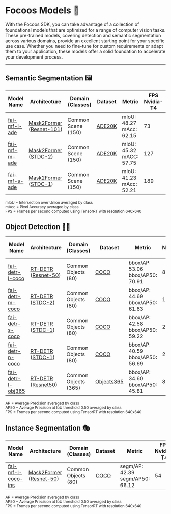 # Focoos Models 🧠

With the Focoos SDK, you can take advantage of a collection of foundational models that are optimized for a range of computer vision tasks. These pre-trained models, covering detection and semantic segmentation across various domains, provide an excellent starting point for your specific use case. Whether you need to fine-tune for custom requirements or adapt them to your application, these models offer a solid foundation to accelerate your development process.

---

## Semantic Segmentation 🖼️

| Model Name | Architecture | Domain (Classes) | Dataset | Metric | FPS Nvidia-T4 |
|------------|--------------|------------------|----------|---------|--------------|
| [fai-mf-l-ade](models/fai-mf-l-ade.md) | [Mask2Former](https://github.com/facebookresearch/Mask2Former) ([Resnet-101](https://github.com/pytorch/vision/blob/main/torchvision/models/resnet.py)) | Common Scene (150) | [ADE20K](https://groups.csail.mit.edu/vision/datasets/ADE20K/) | mIoU: 48.27<br>mAcc: 62.15 | 73 |
| [fai-mf-m-ade](models/fai-mf-m-ade.md) | [Mask2Former](https://github.com/facebookresearch/Mask2Former) ([STDC-2](https://github.com/MichaelFan01/STDC-Seg)) | Common Scene (150) | [ADE20K](https://groups.csail.mit.edu/vision/datasets/ADE20K/) | mIoU: 45.32<br>mACC: 57.75 | 127 |
| [fai-mf-s-ade](models/fai-mf-s-ade.md) | [Mask2Former](https://github.com/facebookresearch/Mask2Former) ([STDC-1](https://github.com/MichaelFan01/STDC-Seg)) | Common Scene (150) | [ADE20K](https://groups.csail.mit.edu/vision/datasets/ADE20K/) | mIoU: 41.23<br>mAcc: 52.21 | 189 |

<small> mIoU = Intersection over Union averaged by class </small> <br>
<small> mAcc = Pixel Accuracy averaged by class </small> <br>
<small> FPS = Frames per second computed using TensorRT with resolution 640x640 </small> <br>


## Object Detection 🕵️‍♂️

| Model Name | Architecture | Domain (Classes) | Dataset | Metric | FPS Nvidia-T4 |
|------------|--------------|------------------|----------|---------|--------------|
| [fai-detr-l-coco](models/fai-detr-l-coco.md) | [RT-DETR](https://github.com/lyuwenyu/RT-DETR) ([Resnet-50](https://github.com/pytorch/vision/blob/main/torchvision/models/resnet.py)) | Common Objects (80) | [COCO](https://cocodataset.org/#home) | bbox/AP: 53.06<br>bbox/AP50: 70.91 | 87 |
| [fai-detr-m-coco](models/fai-detr-m-coco.md) | [RT-DETR](https://github.com/lyuwenyu/RT-DETR) ([STDC-2](https://github.com/MichaelFan01/STDC-Seg)) | Common Objects (80) | [COCO](https://cocodataset.org/#home) | bbox/AP: 44.69<br>bbox/AP50: 61.63 | 181 |
| [fai-detr-s-coco](models/fai-detr-s-coco.md) | [RT-DETR](https://github.com/lyuwenyu/RT-DETR) ([STDC-1](https://github.com/MichaelFan01/STDC-Seg)) | Common Objects (80) | [COCO](https://cocodataset.org/#home) | bbox/AP: 42.58<br>bbox/AP50: 59.22 | 220 |
| [fai-detr-n-coco](models/fai-detr-n-coco.md) | [RT-DETR](https://github.com/lyuwenyu/RT-DETR) ([STDC-1](https://github.com/MichaelFan01/STDC-Seg)) | Common Objects (80) | [COCO](https://cocodataset.org/#home) | bbox/AP: 40.59<br>bbox/AP50: 56.69 | 269 |
| [fai-detr-l-obj365](models/fai-detr-l-obj365.md) | [RT-DETR](https://github.com/lyuwenyu/RT-DETR) ([Resnet50](https://github.com/pytorch/vision/blob/main/torchvision/models/resnet.py)) | Common Objects (365) | [Objects365](https://www.objects365.org/overview.html) | bbox/AP: 34.60<br>bbox/AP50: 45.81 | 87 |

<small> AP = Average Precision averaged by class </small> <br>
<small> AP50 = Average Precision at IoU threshold 0.50 averaged by class </small> <br>
<small> FPS = Frames per second computed using TensorRT with resolution 640x640 </small> <br>

## Instance Segmentation 🎭

| Model Name | Architecture | Domain (Classes) | Dataset | Metric | FPS Nvidia-T4 |
|------------|--------------|------------------|----------|---------|--------------|
| [fai-mf-l-coco-ins](models/fai-mf-l-coco-ins.md) | [Mask2Former](https://github.com/facebookresearch/Mask2Former) ([Resnet-50](https://github.com/pytorch/vision/blob/main/torchvision/models/resnet.py)) | Common Objects (80) | [COCO](https://cocodataset.org/#home) | segm/AP: 42.39<br>segm/AP50: 66.12 | 54 |

<small> AP = Average Precision averaged by class </small> <br>
<small> AP50 = Average Precision at IoU threshold 0.50 averaged by class </small> <br>
<small> FPS = Frames per second computed using TensorRT with resolution 640x640 </small> <br>
